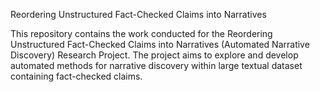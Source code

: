 Reordering Unstructured Fact-Checked Claims into Narratives

This repository contains the work conducted for the Reordering Unstructured Fact-Checked Claims into Narratives (Automated Narrative Discovery) Research Project. The project aims to explore and develop automated methods for narrative discovery within large textual dataset containing fact-checked claims. 


